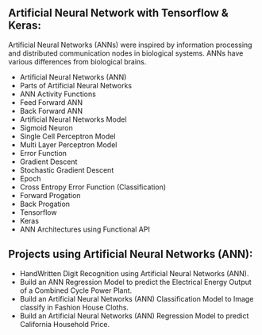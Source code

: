 ## Artificial Neural Network with Tensorflow &amp; Keras:

Artificial Neural Networks (ANNs) were inspired by information processing and distributed communication nodes in biological systems. ANNs have various differences from biological brains.

 - Artificial Neural Networks (ANN)
 - Parts of Artificial Neural Networks
 - ANN Activity Functions
 - Feed Forward ANN
 - Back Forward ANN
 - Artificial Neural Networks Model
 - Sigmoid Neuron
 - Single Cell Perceptron Model
 - Multi  Layer Perceptron Model
 - Error Function
 - Gradient Descent
 - Stochastic Gradient Descent
 - Epoch
 - Cross Entropy Error Function (Classification)
 - Forward Progation
 - Back    Progation
 - Tensorflow
 - Keras
 - ANN Architectures using Functional API

 
 ## Projects using Artificial Neural Networks (ANN):
 - HandWritten Digit Recognition using Artificial Neural Networks (ANN).
 - Build an ANN Regression Model to predict the Electrical Energy Output of a Combined Cycle Power Plant.
 - Build an Artificial Neural Networks (ANN) Classification Model to Image classify in Fashion House Cloths. 
 - Build an Artificial Neural Networks (ANN) Regression Model to predict California Household Price.
